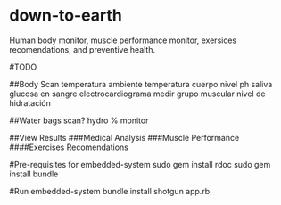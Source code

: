 # down-to-earth
Human body monitor, muscle performance monitor, exersices recomendations, and preventive health.

#TODO

##Body Scan
	temperatura ambiente
	temperatura cuerpo
	nivel ph saliva
	glucosa en sangre
	electrocardiograma
	medir grupo muscular
	nivel de hidratación

##Water bags scan? hydro % monitor

##View Results
	###Medical Analysis
	###Muscle Performance
		####Exercises Recomendations

#Pre-requisites for embedded-system
	sudo gem install rdoc
	sudo gem install bundle
	
#Run embedded-system
	bundle install
	shotgun app.rb

